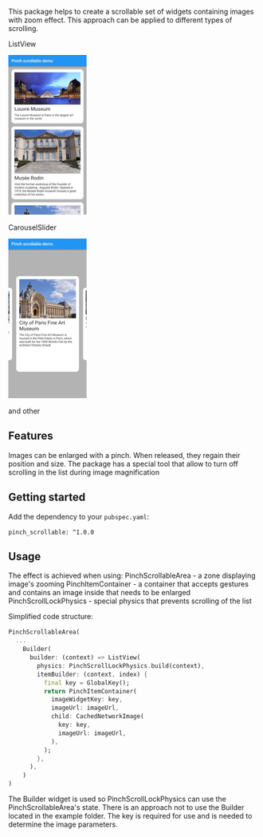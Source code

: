 This package helps to create a scrollable set of widgets containing images with zoom effect.
This approach can be applied to different types of scrolling.

ListView

![Zoom_demo](https://github.com/dadrum/pinch_scrollable/blob/master/doc/vertical.gif?raw=true)

CarouselSlider

![Zoom_demo](https://github.com/dadrum/pinch_scrollable/blob/master/doc/carousel.gif?raw=true)

and other

## Features

Images can be enlarged with a pinch. When released, they regain their position and size.
The package has a special tool that allow to turn off scrolling in the list during image magnification

## Getting started

Add the dependency to your `pubspec.yaml`:
```
pinch_scrollable: ^1.0.0
```


## Usage

The effect is achieved when using:
PinchScrollableArea - a zone displaying image's zooming
PinchItemContainer - а container that accepts gestures and contains an image inside that needs to be enlarged
PinchScrollLockPhysics - special physics that prevents scrolling of the list

Simplified code structure: 
```dart
PinchScrollableArea(
  ...
    Builder(
      builder: (context) => ListView(
        physics: PinchScrollLockPhysics.build(context),
        itemBuilder: (context, index) {
          final key = GlobalKey();
          return PinchItemContainer(
            imageWidgetKey: key,
            imageUrl: imageUrl,
            child: CachedNetworkImage(
              key: key,
              imageUrl: imageUrl,
            ),
          );
        },
      ),
    )
)
```

The Builder widget is used so PinchScrollLockPhysics can use the PinchScrollableArea's state.
There is an approach not to use the Builder located in the example folder. 
The key is required for use and is needed to determine the image parameters.
